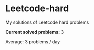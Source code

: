 # Leetcode-hard
My solutions of Leetcode hard problems

**Current solved problems:** 3

Average: 3 problems / day